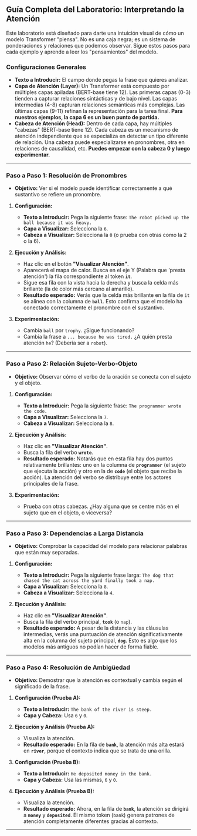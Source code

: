 ## **Guía Completa del Laboratorio: Interpretando la Atención**

Este laboratorio está diseñado para darte una intuición visual de cómo un modelo Transformer "piensa". No es una caja negra; es un sistema de ponderaciones y relaciones que podemos observar. Sigue estos pasos para cada ejemplo y aprende a leer los "pensamientos" del modelo.

### **Configuraciones Generales**

* **Texto a Introducir:** El campo donde pegas la frase que quieres analizar.
* **Capa de Atención (Layer):** Un Transformer está compuesto por múltiples capas apiladas (BERT-base tiene 12). Las primeras capas (0-3) tienden a capturar relaciones sintácticas y de bajo nivel. Las capas intermedias (4-8) capturan relaciones semánticas más complejas. Las últimas capas (9-11) refinan la representación para la tarea final. **Para nuestros ejemplos, la capa 6 es un buen punto de partida.**
* **Cabeza de Atención (Head):** Dentro de cada capa, hay múltiples "cabezas" (BERT-base tiene 12). Cada cabeza es un mecanismo de atención independiente que se especializa en detectar un tipo diferente de relación. Una cabeza puede especializarse en pronombres, otra en relaciones de causalidad, etc. **Puedes empezar con la cabeza 0 y luego experimentar.**

---

### **Paso a Paso 1: Resolución de Pronombres**

* **Objetivo:** Ver si el modelo puede identificar correctamente a qué sustantivo se refiere un pronombre.

1.  **Configuración:**
    * **Texto a Introducir:** Pega la siguiente frase:
        `The robot picked up the ball because it was heavy.`
    * **Capa a Visualizar:** Selecciona la `6`.
    * **Cabeza a Visualizar:** Selecciona la `0` (o prueba con otras como la 2 o la 6).

2.  **Ejecución y Análisis:**
    * Haz clic en el botón **"Visualizar Atención"**.
    * Aparecerá el mapa de calor. Busca en el eje Y (Palabra que 'presta atención') la fila correspondiente al token **`it`**.
    * Sigue esa fila con la vista hacia la derecha y busca la celda más brillante (la de color más cercano al amarillo).
    * **Resultado esperado:** Verás que la celda más brillante en la fila de `it` se alinea con la columna de **`ball`**. Esto confirma que el modelo ha conectado correctamente el pronombre con el sustantivo.

3.  **Experimentación:**
    * Cambia `ball` por `trophy`. ¿Sigue funcionando?
    * Cambia la frase a `... because he was tired.` ¿A quién presta atención `he`? (Debería ser a `robot`).

---

### **Paso a Paso 2: Relación Sujeto-Verbo-Objeto**

* **Objetivo:** Observar cómo el verbo de la oración se conecta con el sujeto y el objeto.

1.  **Configuración:**
    * **Texto a Introducir:** Pega la siguiente frase:
        `The programmer wrote the code.`
    * **Capa a Visualizar:** Selecciona la `7`.
    * **Cabeza a Visualizar:** Selecciona la `8`.

2.  **Ejecución y Análisis:**
    * Haz clic en **"Visualizar Atención"**.
    * Busca la fila del verbo **`wrote`**.
    * **Resultado esperado:** Notarás que en esta fila hay dos puntos relativamente brillantes: uno en la columna de **`programmer`** (el sujeto que ejecuta la acción) y otro en la de **`code`** (el objeto que recibe la acción). La atención del verbo se distribuye entre los actores principales de la frase.

3.  **Experimentación:**
    * Prueba con otras cabezas. ¿Hay alguna que se centre más en el sujeto que en el objeto, o viceversa?

---

### **Paso a Paso 3: Dependencias a Larga Distancia**

* **Objetivo:** Comprobar la capacidad del modelo para relacionar palabras que están muy separadas.

1.  **Configuración:**
    * **Texto a Introducir:** Pega la siguiente frase larga:
        `The dog that chased the cat across the yard finally took a nap.`
    * **Capa a Visualizar:** Selecciona la `8`.
    * **Cabeza a Visualizar:** Selecciona la `4`.

2.  **Ejecución y Análisis:**
    * Haz clic en **"Visualizar Atención"**.
    * Busca la fila del verbo principal, **`took`** (o `nap`).
    * **Resultado esperado:** A pesar de la distancia y las cláusulas intermedias, verás una puntuación de atención significativamente alta en la columna del sujeto principal, **`dog`**. Esto es algo que los modelos más antiguos no podían hacer de forma fiable.

---

### **Paso a Paso 4: Resolución de Ambigüedad**

* **Objetivo:** Demostrar que la atención es contextual y cambia según el significado de la frase.

1.  **Configuración (Prueba A):**
    * **Texto a Introducir:** `The bank of the river is steep.`
    * **Capa y Cabeza:** Usa `6` y `0`.

2.  **Ejecución y Análisis (Prueba A):**
    * Visualiza la atención.
    * **Resultado esperado:** En la fila de **`bank`**, la atención más alta estará en **`river`**, porque el contexto indica que se trata de una orilla.

3.  **Configuración (Prueba B):**
    * **Texto a Introducir:** `He deposited money in the bank.`
    * **Capa y Cabeza:** Usa las mismas, `6` y `0`.

4.  **Ejecución y Análisis (Prueba B):**
    * Visualiza la atención.
    * **Resultado esperado:** Ahora, en la fila de **`bank`**, la atención se dirigirá a **`money`** y **`deposited`**. El mismo token (`bank`) genera patrones de atención completamente diferentes gracias al contexto.

---

